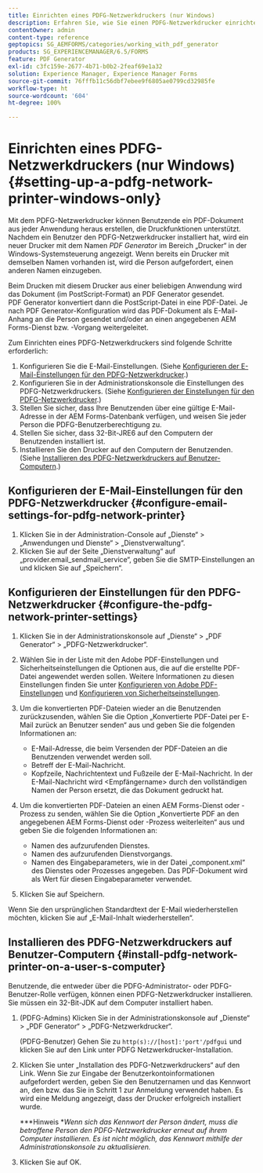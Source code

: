 ```yaml
---
title: Einrichten eines PDFG-Netzwerkdruckers (nur Windows)
description: Erfahren Sie, wie Sie einen PDFG-Netzwerkdrucker einrichten (nur Windows).
contentOwner: admin
content-type: reference
geptopics: SG_AEMFORMS/categories/working_with_pdf_generator
products: SG_EXPERIENCEMANAGER/6.5/FORMS
feature: PDF Generator
exl-id: c3fc159e-2677-4b71-b0b2-2feaf69e1a32
solution: Experience Manager, Experience Manager Forms
source-git-commit: 76fffb11c56dbf7ebee9f6805ae0799cd32985fe
workflow-type: ht
source-wordcount: '604'
ht-degree: 100%

---
```


# Einrichten eines PDFG-Netzwerkdruckers (nur Windows) {#setting-up-a-pdfg-network-printer-windows-only}

Mit dem PDFG-Netzwerkdrucker können Benutzende ein PDF-Dokument aus jeder Anwendung heraus erstellen, die Druckfunktionen unterstützt. Nachdem ein Benutzer den PDFG-Netzwerkdrucker installiert hat, wird ein neuer Drucker mit dem Namen *PDF Generator* im Bereich „Drucker“ in der Windows-Systemsteuerung angezeigt. Wenn bereits ein Drucker mit demselben Namen vorhanden ist, wird die Person aufgefordert, einen anderen Namen einzugeben.

Beim Drucken mit diesem Drucker aus einer beliebigen Anwendung wird das Dokument (im PostScript-Format) an PDF Generator gesendet. PDF Generator konvertiert dann die PostScript-Datei in eine PDF-Datei. Je nach PDF Generator-Konfiguration wird das PDF-Dokument als E-Mail-Anhang an die Person gesendet und/oder an einen angegebenen AEM Forms-Dienst bzw. -Vorgang weitergeleitet.

Zum Einrichten eines PDFG-Netzwerkdruckers sind folgende Schritte erforderlich:

1. Konfigurieren Sie die E-Mail-Einstellungen. (Siehe [Konfigurieren der E-Mail-Einstellungen für den PDFG-Netzwerkdrucker](setting-pdfg-network-printer-windows.md#configure-email-settings-for-pdfg-network-printer).)
1. Konfigurieren Sie in der Administrationskonsole die Einstellungen des PDFG-Netzwerkdruckers. (Siehe [Konfigurieren der Einstellungen für den PDFG-Netzwerkdrucker](setting-pdfg-network-printer-windows.md#configure-the-pdfg-network-printer-settings).)
1. Stellen Sie sicher, dass Ihre Benutzenden über eine gültige E-Mail-Adresse in der AEM Forms-Datenbank verfügen, und weisen Sie jeder Person die PDFG-Benutzerberechtigung zu. <!-- Fix broken link See Setting up and organizing users -->
1. Stellen Sie sicher, dass 32-Bit-JRE6 auf den Computern der Benutzenden installiert ist.
1. Installieren Sie den Drucker auf den Computern der Benutzenden. (Siehe [Installieren des PDFG-Netzwerkdruckers auf Benutzer-Computern](setting-pdfg-network-printer-windows.md#install-pdfg-network-printer-on-a-user-s-computer).)

## Konfigurieren der E-Mail-Einstellungen für den PDFG-Netzwerkdrucker {#configure-email-settings-for-pdfg-network-printer}

1. Klicken Sie in der Administration-Console auf „Dienste“ > „Anwendungen und Dienste“ > „Dienstverwaltung“.
1. Klicken Sie auf der Seite „Dienstverwaltung“ auf „provider.email_sendmail_service“, geben Sie die SMTP-Einstellungen an und klicken Sie auf „Speichern“.

## Konfigurieren der Einstellungen für den PDFG-Netzwerkdrucker {#configure-the-pdfg-network-printer-settings}

1. Klicken Sie in der Administrationskonsole auf „Dienste“ > „PDF Generator“ > „PDFG-Netzwerkdrucker“.
1. Wählen Sie in der Liste mit den Adobe PDF-Einstellungen und Sicherheitseinstellungen die Optionen aus, die auf die erstellte PDF-Datei angewendet werden sollen. Weitere Informationen zu diesen Einstellungen finden Sie unter [Konfigurieren von Adobe PDF-Einstellungen](/help/forms/using/admin-help/configuring-pdf-settings.md#configuring-adobe-pdf-settings) und [Konfigurieren von Sicherheitseinstellungen](/help/forms/using/admin-help/configuring-security-settings.md#configuring-security-settings).
1. Um die konvertierten PDF-Dateien wieder an die Benutzenden zurückzusenden, wählen Sie die Option „Konvertierte PDF-Datei per E-Mail zurück an Benutzer senden“ aus und geben Sie die folgenden Informationen an:

   * E-Mail-Adresse, die beim Versenden der PDF-Dateien an die Benutzenden verwendet werden soll.
   * Betreff der E-Mail-Nachricht.
   * Kopfzeile, Nachrichtentext und Fußzeile der E-Mail-Nachricht. In der E-Mail-Nachricht wird &lt;Empfängername> durch den vollständigen Namen der Person ersetzt, die das Dokument gedruckt hat.

1. Um die konvertierten PDF-Dateien an einen AEM Forms-Dienst oder -Prozess zu senden, wählen Sie die Option „Konvertierte PDF an den angegebenen AEM Forms-Dienst oder -Prozess weiterleiten“ aus und geben Sie die folgenden Informationen an:

   * Namen des aufzurufenden Dienstes.
   * Namen des aufzurufenden Dienstvorgangs.
   * Namen des Eingabeparameters, wie in der Datei „component.xml“ des Dienstes oder Prozesses angegeben. Das PDF-Dokument wird als Wert für diesen Eingabeparameter verwendet.

1. Klicken Sie auf Speichern.

Wenn Sie den ursprünglichen Standardtext der E-Mail wiederherstellen möchten, klicken Sie auf „E-Mail-Inhalt wiederherstellen“.

## Installieren des PDFG-Netzwerkdruckers auf Benutzer-Computern {#install-pdfg-network-printer-on-a-user-s-computer}

Benutzende, die entweder über die PDFG-Administrator- oder PDFG-Benutzer-Rolle verfügen, können einen PDFG-Netzwerkdrucker installieren. Sie müssen ein 32-Bit-JDK auf dem Computer installiert haben.

1. (PDFG-Admins) Klicken Sie in der Administrationskonsole auf „Dienste“ > „PDF Generator“ > „PDFG-Netzwerkdrucker“.

   (PDFG-Benutzer) Gehen Sie zu `http(s)://[host]:'port'/pdfgui` und klicken Sie auf den Link unter PDFG Netzwerkdrucker-Installation.

1. Klicken Sie unter „Installation des PDFG-Netzwerkdruckers“ auf den Link. Wenn Sie zur Eingabe der Benutzerkontoinformationen aufgefordert werden, geben Sie den Benutzernamen und das Kennwort an, den bzw. das Sie in Schritt 1 zur Anmeldung verwendet haben. Es wird eine Meldung angezeigt, dass der Drucker erfolgreich installiert wurde.

   ***Hinweis **Wenn sich das Kennwort der Person ändert, muss die betroffene Person den PDFG-Netzwerkdrucker erneut auf ihrem Computer installieren. Es ist nicht möglich, das Kennwort mithilfe der Administrationskonsole zu aktualisieren.*

1. Klicken Sie auf OK.
